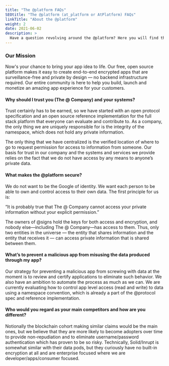 ```yaml
---
title: "The @platform FAQs"
SEOtitle: "The @platform (at_platform or AtPlatform) FAQs"
linkTitle: "About the @platform"
weight: 2
date: 2021-06-02
description: >
  Have a question revolving around the @platform? Here you will find those answers!
---
```


### Our Mission
Now's your chance to bring your app idea to life. Our free, open source platform makes it easy to create end-to-end encrypted apps that are surveillance-free and private by design — no backend infrastructure required. Our entire community is here to help you build, launch and monetize an amazing app experience for your customers.

#### Why should I trust you (The @ Company) and your systems?

Trust certainly has to be earned, so we have started with an open protocol specification and an open source reference implementation for the full stack platform that everyone can evaluate and contribute to. As a company, the only thing we are uniquely responsible for is the integrity of the namespace, which does not hold any private information.

The only thing that we have centralized is the verified location of where to go to request permission for access to information from someone. Our basis for trust in our company and the systems and services we provide relies on the fact that we do not have access by any means to anyone’s private data.


#### What makes the @platform secure? 

We do not want to be the Google of identity. We want each person to be able to own and control access to their own data. The first principle for us is:

“It is probably true that The @ Company cannot access your private information without your explicit permission.”

The owners of @signs hold the keys for both access and encryption, and nobody else—including The @ Company—has access to them. Thus, only two entities in the universe — the entity that shares information and the entity that receives it — can access private information that is shared between them. 


#### What’s to prevent a malicious app from misusing the data produced through my app?

Our strategy for preventing a malicious app from screwing with data at the moment is to review and certify applications to eliminate such behavior. We also have an ambition to automate the process as much as we can. We are currently evaluating how to control app level access (read and write) to data using a namespace convention, which is already a part of the @protocol spec and reference implementation. 



#### Who would you regard as your main competitors and how are you different?

Notionally the blockchain cohort making similar claims would be the main ones, but we believe that they are more likely to become adopters over time to provide non-repudiation and to eliminate username/password authentication which has proven to be so risky. Technically, Solid/Inrupt is somewhat similar with their data pods, but they curiously have no built-in encryption at all and are enterprise focused where we are developer/apps/consumer focused.



